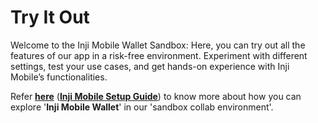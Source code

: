 # Try It Out

Welcome to the Inji Mobile Wallet Sandbox: Here, you can try out all the features of our app in a risk-free environment. Experiment with different settings, test your use cases, and get hands-on experience with Inji Mobile’s functionalities.

Refer [**here**](inji-setup-guide.md) ([**Inji Mobile Setup Guide**](inji-setup-guide.md)) to know more about how you can explore '**Inji Mobile Wallet**' in our 'sandbox collab environment'.
